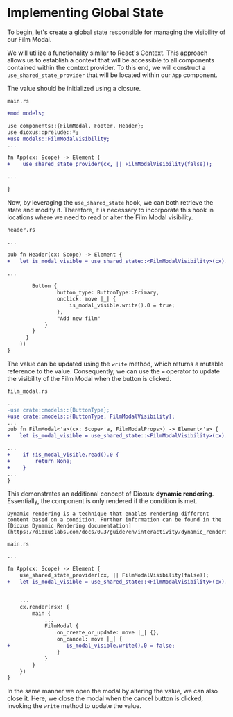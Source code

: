 # Implementing Global State

To begin, let's create a global state responsible for managing the visibility of our Film Modal. 

We will utilize a functionality similar to React's Context. This approach allows us to establish a context that will be accessible to all components contained within the context provider. To this end, we will construct a `use_shared_state_provider` that will be located within our `App` component.

The value should be initialized using a closure.

`main.rs`
```diff
+mod models;

use components::{FilmModal, Footer, Header};
use dioxus::prelude::*;
+use models::FilmModalVisibility;
...

fn App(cx: Scope) -> Element {
+    use_shared_state_provider(cx, || FilmModalVisibility(false));

...

}
```

Now, by leveraging the `use_shared_state` hook, we can both retrieve the state and modify it. Therefore, it is necessary to incorporate this hook in locations where we need to read or alter the Film Modal visibility.

`header.rs`
```diff
...

pub fn Header(cx: Scope) -> Element {
+   let is_modal_visible = use_shared_state::<FilmModalVisibility>(cx).unwrap();

...

        Button {
                button_type: ButtonType::Primary,
                onclick: move |_| {
                    is_modal_visible.write().0 = true;
                },
                "Add new film"
            }
        }
      }
    ))
}
```

The value can be updated using the `write` method, which returns a mutable reference to the value. Consequently, we can use the `=` operator to update the visibility of the Film Modal when the button is clicked.

`film_modal.rs`
```diff
...
-use crate::models::{ButtonType};
+use crate::models::{ButtonType, FilmModalVisibility};
...
pub fn FilmModal<'a>(cx: Scope<'a, FilmModalProps>) -> Element<'a> {
+   let is_modal_visible = use_shared_state::<FilmModalVisibility>(cx).unwrap();

...
+    if !is_modal_visible.read().0 {
+        return None;
+    }
...
}
```

This demonstrates an additional concept of Dioxus: **dynamic rendering**. Essentially, the component is only rendered if the condition is met.
```admonish info title="Dynamic Rendering"
Dynamic rendering is a technique that enables rendering different content based on a condition. Further information can be found in the [Dioxus Dynamic Rendering documentation](https://dioxuslabs.com/docs/0.3/guide/en/interactivity/dynamic_rendering.html)
```

`main.rs`
```diff
...

fn App(cx: Scope) -> Element {
    use_shared_state_provider(cx, || FilmModalVisibility(false));
+   let is_modal_visible = use_shared_state::<FilmModalVisibility>(cx).unwrap();


    ...
    cx.render(rsx! {
        main {
            ...
            FilmModal {
                on_create_or_update: move |_| {},
                on_cancel: move |_| {
+                  is_modal_visible.write().0 = false;
                }
            }
        }
    })
}
```
In the same manner we open the modal by altering the value, we can also close it. Here, we close the modal when the cancel button is clicked, invoking the `write` method to update the value.